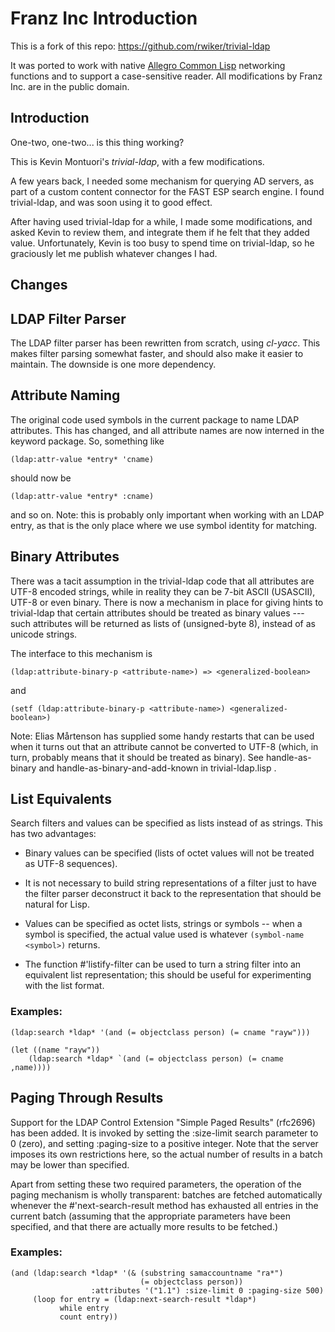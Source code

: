 Franz Inc Introduction
======================

This is a fork of this repo: https://github.com/rwiker/trivial-ldap

It was ported to work with native [Allegro Common
Lisp](https://franz.com) networking functions and to support a
case-sensitive reader.  All modifications by Franz Inc. are in the
public domain.

Introduction
------------

One-two, one-two... is this thing working?

This is Kevin Montuori's *trivial-ldap*, with a few modifications.

A few years back, I needed some mechanism for querying AD servers, as
part of a custom content connector for the FAST ESP search engine. I
found trivial-ldap, and was soon using it to good effect.

After having used trivial-ldap for a while, I made some modifications,
and asked Kevin to review them, and integrate them if he felt that
they added value. Unfortunately, Kevin is too busy to spend time
on trivial-ldap, so he graciously let me publish whatever changes I
had.

Changes
-------

LDAP Filter Parser
------------------

The LDAP filter parser has been rewritten from scratch, using
*cl-yacc*. This makes filter parsing somewhat faster, and should also
make it easier to maintain. The downside is one more dependency.

Attribute Naming
----------------

The original code used symbols in the current package to name LDAP
attributes. This has changed, and all attribute names are now interned
in the keyword package. So, something like

    (ldap:attr-value *entry* 'cname)

should now be

    (ldap:attr-value *entry* :cname)

and so on. Note: this is probably only important when working with an
LDAP entry, as that is the only place where we use symbol identity for
matching.

Binary Attributes
-----------------

There was a tacit assumption in the trivial-ldap code that all
attributes are UTF-8 encoded strings, while in reality they can be
7-bit ASCII (USASCII), UTF-8 or even binary. There is now a mechanism
in place for giving hints to trivial-ldap that certain attributes
should be treated as binary values --- such attributes will be
returned as lists of (unsigned-byte 8), instead of as unicode
strings.

The interface to this mechanism is

    (ldap:attribute-binary-p <attribute-name>) => <generalized-boolean>

and

    (setf (ldap:attribute-binary-p <attribute-name>) <generalized-boolean>)

Note: Elias Mårtenson has supplied some handy restarts that can be
used when it turns out that an attribute cannot be converted to UTF-8
(which, in turn, probably means that it should be treated as
binary). See handle-as-binary and handle-as-binary-and-add-known in
trivial-ldap.lisp .


List Equivalents
----------------

Search filters and values can be specified as lists instead of as
strings. This has two advantages:

* Binary values can be specified (lists of octet values will not be
  treated as UTF-8 sequences).

* It is not necessary to build string representations of a filter just
  to have the filter parser deconstruct it back to the representation
  that should be natural for Lisp.

* Values can be specified as octet lists, strings or symbols --
  when a symbol is specified, the actual value used is whatever
  `(symbol-name <symbol>)` returns.

* The function #'listify-filter can be used to turn a string filter
  into an equivalent list representation; this should be useful for
  experimenting with the list format.

### Examples:

    (ldap:search *ldap* '(and (= objectclass person) (= cname "rayw")))

    (let ((name "rayw"))
        (ldap:search *ldap* `(and (= objectclass person) (= cname ,name))))

Paging Through Results
----------------------

Support for the LDAP Control Extension "Simple Paged Results"
(rfc2696) has been added. It is invoked by setting the :size-limit
search parameter to 0 (zero), and setting :paging-size to a positive
integer. Note that the server imposes its own restrictions here, so
the actual number of results in a batch may be lower than specified.

Apart from setting these two required parameters, the operation of the
paging mechanism is wholly transparent: batches are fetched
automatically whenever the #'next-search-result method has exhausted
all entries in the current batch (assuming that the appropriate
parameters have been specified, and that there are actually more
results to be fetched.)

### Examples:

    (and (ldap:search *ldap* '(& (substring samaccountname "ra*")
                                 (= objectclass person))
                      :attributes '("1.1") :size-limit 0 :paging-size 500)
         (loop for entry = (ldap:next-search-result *ldap*)
               while entry
               count entry))

